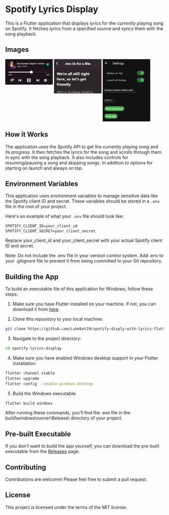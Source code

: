 # Spotify Lyrics Display

This is a Flutter application that displays lyrics for the currently playing song on Spotify. It fetches lyrics from a specified source and syncs them with the song playback.

## Images
<p>
  <img src="./assets/readme/main.png" width="30%" align="top" />
  <img src="./assets/readme/lyrics.png" width="30%" align="top" /> 
  <img src="./assets/readme/settings.png" width="30%" align="top" />
</p>

## How it Works

The application uses the Spotify API to get the currently playing song and its progress. It then fetches the lyrics for the song and scrolls through them in sync with the song playback. It also includes controls for resuming/pausing a song and skipping songs. In addition to options for starting on launch and always on top.

## Environment Variables

This application uses environment variables to manage sensitive data like the Spotify client ID and secret. These variables should be stored in a `.env` file in the root of your project.

Here's an example of what your `.env` file should look like:

```env
SPOTIFY_CLIENT_ID=your_client_id
SPOTIFY_CLIENT_SECRET=your_client_secret
```
Replace your_client_id and your_client_secret with your actual Spotify client ID and secret.

Note: Do not include the .env file in your version control system. Add .env to your .gitignore file to prevent it from being committed to your Git repository.

## Building the App

To build an executable file of this application for Windows, follow these steps:

1. Make sure you have Flutter installed on your machine. If not, you can download it from [here](https://flutter.dev/docs/get-started/install).

2. Clone this repository to your local machine:

```bash
git clone https://github.com/Lukebot19/spotify-disply-with-lyrics-flutter.git
```
3. Navigate to the project directory:
```bash
cd spotify-lyrics-display
```
4. Make sure you have enabled Windows desktop support in your Flutter installation:
```bash
flutter channel stable
flutter upgrade
flutter config --enable-windows-desktop
```
5. Build the Windows executable:
```bash
flutter build windows
```

After running these commands, you'll find the .exe file in the build\windows\runner\Release\ directory of your project.

## Pre-built Executable
If you don't want to build the app yourself, you can download the pre-built executable from the [Releases](https://github.com/Lukebot19/spotify-disply-with-lyrics-flutter/releases) page.

## Contributing
Contributions are welcome! Please feel free to submit a pull request.
## License
This project is licensed under the terms of the MIT license.